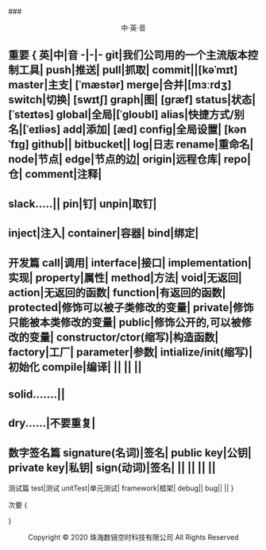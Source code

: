 ###<center>中·英·音</center>

重要
{
英|中|音
-|-|-
git|我们公司用的一个主流版本控制工具|
push|推送|
pull|抓取|
commit||[kəˈmɪt]
master|主支| [ˈmæstər] 
merge|合并|[mɜːrdʒ] 
switch|切换| [swɪtʃ] 
graph|图| [ɡræf] 
status|状态|[ˈsteɪtəs]
global|全局|[ˈɡloʊbl] 
alias|快捷方式/别名|[ˈeɪliəs] 
add|添加| [æd] 
config|全局设置| [kənˈfɪg] 
github||
bitbucket||
log|日志
rename|重命名|
node|节点|
edge|节点的边|
origin|远程仓库|
repo|仓|
comment|注释|
------
slack.....||
pin|钉|
unpin|取钉|
------
inject|注入|
container|容器|
bind|绑定|
-------
开发篇
call|调用|
interface|接口|
implementation|实现|
property|属性|
method|方法|
void|无返回|
action|无返回的函数|
function|有返回的函数|
protected|修饰可以被子类修改的变量|
private|修饰只能被本类修改的变量|
public|修饰公开的,可以被修改的变量|
constructor/ctor(缩写)|构造函数|
factory|工厂|
parameter|参数|
intialize/init(缩写)|初始化
compile|编译|
||
||
||
-------
solid.......||
-------
dry......|不要重复|
-------
数字签名篇
signature(名词)|签名|
public key|公钥|
private key|私钥|
sign(动词)|签名|
||
||
||
||
------
测试篇
test|测试
unitTest|单元测试|
framework|框架|
debug||
bug||
||
}



次要
{




}
<center> Copyright © 2020 珠海数镜空时科技有限公司 All Rights Reserved</center>